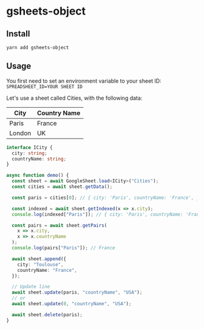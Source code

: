 # gsheets-object

## Install

```
yarn add gsheets-object
```

## Usage

You first need to set an environment variable to your sheet ID: `SPREADSHEET_ID=YOUR SHEET ID`

Let's use a sheet called Cities, with the following data:

| City   | Country Name |
| ------ | ------------ |
| Paris  | France       |
| London | UK           |

```typescript
interface ICity {
  city: string;
  countryName: string;
}

async function demo() {
  const sheet = await GoogleSheet.load<ICity>("Cities");
  const cities = await sheet.getData();

  const paris = cities[0]; // { city: 'Paris', countryName: 'France', _row: 1 }

  const indexed = await sheet.getIndexed(x => x.city);
  console.log(indexed["Paris"]); // { city: 'Paris', countryName: 'France', _row: 1 }

  const pairs = await sheet.getPairs(
    x => x.city,
    x => x.countryName
  );
  console.log(pairs["Paris"]); // France

  await sheet.append({
    city: "Toulouse",
    countryName: "France",
  });

  // Update line
  await sheet.update(paris, "countryName", "USA");
  // or
  await sheet.update(0, "countryName", "USA");

  await sheet.delete(paris);
}
```
